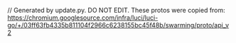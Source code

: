 // Generated by update.py. DO NOT EDIT.
These protos were copied from:
https://chromium.googlesource.com/infra/luci/luci-go/+/03ff63fb4335b811104f2966c6238155bc45f48b/swarming/proto/api_v2
